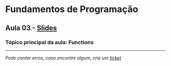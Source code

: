 # Fundamentos de Programação
## Aula 03 - [Slides](https://github.com/TiagoRG/uaveiro-leci/blob/master/1ano/fp/slides/tp03-functions.pdf)
### Tópico principal da aula: Functions
---
*Pode conter erros, caso encontre algum, crie um* [*ticket*](https://github.com/TiagoRG/uaveiro-leci/issues/new)